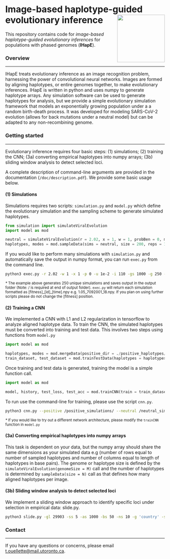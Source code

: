# Image-based haplotype-guided evolutionary inference <img align="right" width="150" height="150" src="https://github.com/tomouellette/IHapE/blob/master/icon.svg">

This repository contains code for *image-based haplotype-guided evolutionary inferences* for populations with phased genomes (**IHapE**). 

### Overview
---

IHapE treats evolutionary inference as an image recognition problem, harnessing the power of convolutional neural networks. Images are formed by aligning haplotypes, or entire genomes together, to make evolutionary inferences. IHapE is written in python and uses numpy to generate haplotype arrays. Any simulation software can be used to generate haplotypes for analysis, but we provide a simple evolutionary simulation framework that models an exponentially growing population under a a random birth-death process. It was developed for modeling SARS-CoV-2 evolution (allows for back mutations under a neutral model) but can be adapted to any non-recombining genome.

### Getting started
---

Evolutionary inference requires four basic steps: (1) simulations; (2) training the CNN; (3a) converting empirical haplotypes into numpy arrays; (3b) sliding window analysis to detect selected loci. 

A complete description of command-line arguments are provided in the documentation (`/doc/description.pdf`). We provide some basic usage below. 

#### (1) Simulations

Simulations requires two scripts: `simulation.py` and `model.py` which define the evolutionary simulation and the sampling scheme to generate simulated haplotypes.  

```python
from simulation import simulateViralEvolution
import model as mod

neutral = simulateViralEvolution(r = 2.02, x = 1, w = 1, probBen = 0, mutRate = 1e-4, initSize = 250, genomeSize = 5000)
haplotypes, modes = mod.sampleData(sims = neutral, size = 200, reps = 1, sort_row = False, sort_col = True)
```

If you would like to perform many simulations with `simulation.py` and automatically save the output in numpy format, you can run `exec.py` from the command line.

```bash
python3 exec.py -r 2.02 -w 1 -x 1 -p 0 -u 1e-2 -i 110 -gs 1000 -g 250 -ms 1e5 -n 250 -out ./output_folder/
```

<sub>*\** The example above generates 250 unique simulations and saves output in the output folder (Note: / is required at end of output folder). `exec.py` will return each simulation formatted as [fitness]\_[id]\_[time].npy e.g. 1.05_7092001_18.npy. If you plan on using further scripts please do not change the [fitness] position. </sub>

#### (2) Training a CNN

We implemented a CNN with L1 and L2 regularization in tensorflow to analyze aligned haplotype data. To train the CNN, the simulated haplotypes must be converted into training and test data. This involves two steps using functions from `model.py`

```python
import model as mod

haplotypes, modes = mod.mergeData(positive_dir = ./positive_haplotypes/, neutral_dir = ./neutral_haplotypes, n = 100)
train_dataset, test_dataset = mod.trainTestData(haplotypes = haplotypes, modes = modes, p = 0.2)
```

Once training and test data is generated, training the model is a simple function call.
```python
import model as mod

model, history, test_loss, test_acc = mod.trainCNN(train = train_dataset, test = test_dataset)
```

To run use the command-line for training, please use the script `cnn.py`.
```bash
python3 cnn.py --positive /positive_simulations/ --neutral /neutral_simulations/ -p 0.17 --out /models/ --num 12000
```

<sub>*\** If you would like to try out a different network architecture, please modify the `trainCNN` function in `model.py`</sub>


#### (3a) Converting empirical haplotypes into numpy arrays

This task is dependent on your data, but the numpy array should share the same dimensions as your simulated data e.g (number of rows equal to number of sampled haplotypes and number of columns equal to length of haplotypes in base pairs). The genome or haplotype size is defined by the `simulateViralEvolution(genomeSize = M)` call and the number of haplotypes is determined by `sampleData(size = N)` call as that defines how many aligned haplotypes per image.

#### (3b) Sliding window analysis to detect selected loci

We implement a sliding window approach to identify specific loci under selection in empirical data: slide.py. 

```bash
python3 slide.py -gl 29903 -ss 5 -as 1000 -bs 50 -ns 10 -g 'country' -s 'Wales' -mon 3 -geo covid_ids.csv -m CNN.tf -d /haplotypes/ -out /sliding_output/ -back 'False'
```

### Contact
---

If you have any questions or concerns, please email t.ouellette@mail.utoronto.ca.
